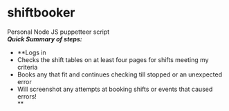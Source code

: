 # shiftbooker
Personal Node JS puppetteer script <br/>
***Quick Summary of steps:***<br/> 
- **Logs in <br/>
- Checks the shift tables on at least four pages for shifts meeting my criteria <br/>
- Books any that fit and continues checking till stopped or an unexpected error<br/>
- Will screenshot any attempts at booking shifts or events that caused errors!<br/>**
